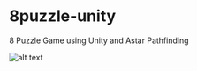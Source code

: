 # 8puzzle-unity
8 Puzzle Game using Unity and Astar Pathfinding

![alt text](https://faramira.com/wp-content/uploads/2019/11/FeaturedImage-930x620.jpg)
